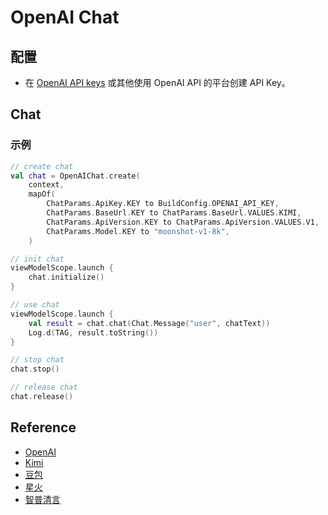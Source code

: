 # OpenAI Chat

## 配置

- 在 [OpenAI API keys](https://platform.openai.com/account/api-keys) 或其他使用 OpenAI API 的平台创建 API Key。

## Chat

### 示例

```kotlin
// create chat
val chat = OpenAIChat.create(
    context,
    mapOf(
        ChatParams.ApiKey.KEY to BuildConfig.OPENAI_API_KEY,
        ChatParams.BaseUrl.KEY to ChatParams.BaseUrl.VALUES.KIMI,
        ChatParams.ApiVersion.KEY to ChatParams.ApiVersion.VALUES.V1,
        ChatParams.Model.KEY to "moonshot-v1-8k",
    )

// init chat
viewModelScope.launch {
    chat.initialize()
}

// use chat
viewModelScope.launch {
    val result = chat.chat(Chat.Message("user", chatText))
    Log.d(TAG, result.toString())
}

// stop chat
chat.stop()

// release chat
chat.release()
```

## Reference
- [OpenAI](https://platform.openai.com)
- [Kimi](https://platform.moonshot.cn)
- [豆包](https://www.volcengine.com/docs/82379/1298454)
- [星火](https://www.xfyun.cn/doc/spark/HTTP%E8%B0%83%E7%94%A8%E6%96%87%E6%A1%A3.html)
- [智普清言](https://open.bigmodel.cn/overview)